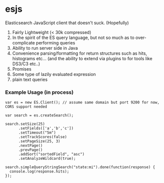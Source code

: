 # esjs
Elasticsearch JavaScript client that doesn't suck. (Hopefully)

1. Fairly Lightweight (< 30k compressed)
2. In the spirit of the ES query language, but not so much as to over-complicate performing queries
3. Ability to run server side in Java 
4. Convenience parsing/formatting for return structures such as hits, histograms etc... (and the ability to extend via plugins to for tools like DS3/C3 etc..)
5. Promises
6. Some type of lazily evaluated expression
7. plain text queries

### Example Usage (in process) 
    var es = new ES.Client(); // assume same domain but port 9200 for now, CORS support needed
      
    var search = es.createSearch();
         
    search.setSize(25)
          .setFields(['a','b','c'])
          .setTimeout("5m")
          .setTrackScores(false)         
          .setPageSize(25, 3)
          .nextPage()
          .prevPage()
          .addSort("sortedField", "asc")
          .setAnalyzeWildcard(true);
      
    search.simpleQueryStringSearch("state:mi").done(function(response) {
      console.log(response.hits);
    });
    
